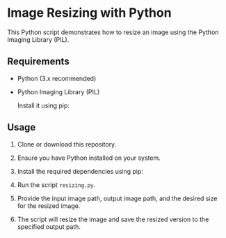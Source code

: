 # Image Resizing with Python

This Python script demonstrates how to resize an image using the Python Imaging Library (PIL).

## Requirements

- Python (3.x recommended)
- Python Imaging Library (PIL)
  
  Install it using pip:


## Usage

1. Clone or download this repository.
2. Ensure you have Python installed on your system.
3. Install the required dependencies using pip:


4. Run the script `resizing.py`.
5. Provide the input image path, output image path, and the desired size for the resized image.
6. The script will resize the image and save the resized version to the specified output path.
